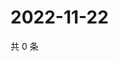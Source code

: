 # 2022-11-22

共 0 条

<!-- BEGIN WEIBO -->
<!-- 最后更新时间 Tue Nov 22 2022 23:01:37 GMT+0800 (China Standard Time) -->

<!-- END WEIBO -->
